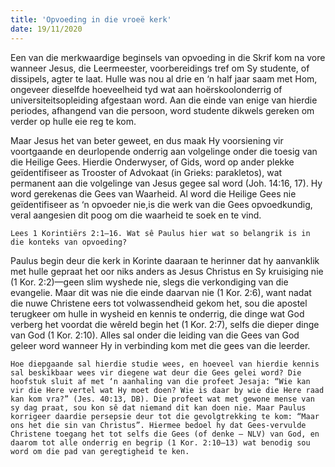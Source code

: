 ```yaml
---
title: 'Opvoeding in die vroeë kerk'
date: 19/11/2020
---
```


Een van die merkwaardige beginsels van opvoeding in die Skrif kom na vore wanneer Jesus, die Leermeester, voorbereidings tref om Sy studente, of dissipels, agter te laat. Hulle was nou al drie en ‘n half jaar saam met Hom, ongeveer dieselfde hoeveelheid tyd wat aan hoërskoolonderrig of universiteitsopleiding afgestaan word.  Aan die einde van enige van hierdie periodes, afhangend van die persoon, word studente dikwels gereken om verder op hulle eie reg te kom.

Maar Jesus het van beter geweet, en dus maak Hy voorsiening vir voortgaande en deurlopende onderrig aan volgelinge onder die toesig van die Heilige Gees. Hierdie Onderwyser, of Gids, word op ander plekke geïdentifiseer as Trooster of Advokaat (in Grieks: parakletos), wat permanent aan die volgelinge van Jesus gegee sal word (Joh. 14:16, 17). Hy word gerekenas die Gees van Waarheid. Al word die Heilige Gees nie geïdentifiseer as ‘n opvoeder nie,is die werk van die Gees opvoedkundig, veral aangesien dit poog om die waarheid te soek en te vind.

`Lees 1 Korintiërs 2:1–16. Wat sê Paulus hier wat so belangrik is in die konteks van opvoeding?`

Paulus begin deur die kerk in Korinte daaraan te herinner dat hy aanvanklik met hulle gepraat het oor niks anders as Jesus Christus en Sy kruisiging nie (1 Kor. 2:2)—geen slim wyshede nie, slegs die verkondiging van die evangelie. Maar dit was nie die einde daarvan nie (1 Kor. 2:6), want nadat die nuwe Christene eers tot volwassendheid gekom het, sou die apostel terugkeer om hulle in wysheid en kennis te onderrig, die dinge wat God verberg het voordat die wêreld begin het (1 Kor. 2:7), selfs die dieper dinge van God (1 Kor. 2:10). Alles sal onder die leiding van die Gees van God geleer word wanneer Hy in verbinding kom met die gees van die leerder.

`Hoe diepgaande sal hierdie studie wees, en hoeveel van hierdie kennis sal beskikbaar wees vir diegene wat deur die Gees gelei word? Die hoofstuk sluit af met ‘n aanhaling van die profeet Jesaja: “Wie kan vir die Here vertel wat Hy moet doen? Wie is daar by wie die Here raad kan kom vra?” (Jes. 40:13, DB). Die profeet wat met gewone mense van sy dag praat, sou kon sê dat niemand dit kan doen nie. Maar Paulus korrigeer daardie persepsie deur tot die gevolgtrekking te kom: “Maar ons het die sin van Christus”. Hiermee bedoel hy dat Gees-vervulde Christene toegang het tot selfs die Gees (of denke – NLV) van God, en daarom tot alle onderrig en begrip (1 Kor. 2:10–13) wat benodig sou word om die pad van geregtigheid te ken.`